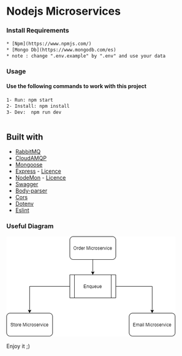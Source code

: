 # Nodejs Microservices

### Install Requirements
```
* [Npm](https://www.npmjs.com/)
* [Mongo Db](https://www.mongodb.com/es) 
* note : change ".env.example" by ".env" and use your data

```

### Usage
#### Use the following commands to work with this project
```
1- Run: npm start
2- Install: npm install
3- Dev:  npm run dev
 
```
## Built with

* [RabbitMQ](https://www.rabbitmq.com/) 
* [CloudAMQP](https://www.cloudamqp.com/) 
* [Mongoose](https://mongoosejs.com) 
* [Express](https://expressjs.com/es/) - [Licence]( https://creativecommons.org/licenses/by-sa/3.0/us/)
* [NodeMon](https://nodemon.io/) - [Licence](http://rem.mit-license.org) 
* [Swagger](https://www.npmjs.com/package/swagger-ui-express)  
* [Body-parser](https://www.npmjs.com/package/body-parser) 
* [Cors](https://www.npmjs.com/package/cors) 
* [Dotenv](https://www.npmjs.com/package/dotenv)  
* [Eslint](https://www.npmjs.com/package/eslint) 


### Useful Diagram

![Diagram](flow.png)



Enjoy it ;)